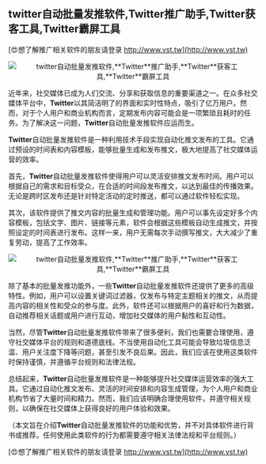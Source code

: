 ## **twitter自动批量发推软件,**Twitter**推广助手,**Twitter**获客工具,**Twitter**霸屏工具**

[😍想了解推广相关软件的朋友请登录 http://www.vst.tw](http://www.vst.tw)

 <center><img src="https://vst.tw/MP4/tuiguang/png/1.png" alt="twitter自动批量发推软件,**Twitter**推广助手,**Twitter**获客工具,**Twitter**霸屏工具"></center>

近年来，社交媒体已成为人们交流、分享和获取信息的重要渠道之一。在众多社交媒体平台中，**Twitter**以其简洁明了的界面和实时性特点，吸引了亿万用户。然而，对于个人用户和商业机构而言，定期发布内容可能会是一项繁琐且耗时的任务。为了解决这一问题，**Twitter**自动批量发推软件应运而生。

**Twitter**自动批量发推软件是一种利用技术手段实现自动化推文发布的工具。它通过预设的时间表和内容模板，能够批量生成和发布推文，极大地提高了社交媒体运营的效率。

首先，**Twitter**自动批量发推软件使得用户可以灵活安排推文发布时间。用户可以根据自己的需求和目标受众，在合适的时间段发布推文，以达到最佳的传播效果。无论是跨时区发布还是针对特定活动的定时推送，都可以通过软件轻松实现。

其次，该软件提供了推文内容的批量生成和管理功能。用户可以事先设定好多个内容模板，包括文字、图片、链接等元素，软件会根据这些模板自动生成推文，并按照设定的时间表进行发布。这样一来，用户无需每次手动撰写推文，大大减少了重复劳动，提高了工作效率。

 <center><img src="https://vst.tw/MP4/tuiguang/png/3.png" alt="twitter自动批量发推软件,**Twitter**推广助手,**Twitter**获客工具,**Twitter**霸屏工具"></center>

除了基本的批量发推功能外，一些**Twitter**自动批量发推软件还提供了更多的高级特性。例如，用户可以设置关键词过滤器，仅发布与特定主题相关的推文，从而提高内容的相关性和受众的参与度。此外，软件还可以根据用户的喜好和行为数据，自动推荐相关话题或用户进行互动，增加社交媒体的用户黏性和互动性。

当然，尽管**Twitter**自动批量发推软件带来了很多便利，我们也需要合理使用，遵守社交媒体平台的规则和道德底线。不当使用自动化工具可能会导致垃圾信息泛滥、用户关注度下降等问题，甚至引发不良后果。因此，我们应该在使用这类软件时保持谨慎，并遵循平台规则和法律法规。

总结起来，**Twitter**自动批量发推软件是一种能够提升社交媒体运营效率的强大工具。它通过自动化推文发布、灵活的时间安排和内容生成管理，为个人用户和商业机构节省了大量时间和精力。然而，我们应该明确合理使用软件，并遵守相关规则，以确保在社交媒体上获得良好的用户体验和效果。

（本文旨在介绍**Twitter**自动批量发推软件的功能和优势，并不对具体软件进行背书或推荐。任何使用此类软件的行为都需要遵守相关法律法规和平台规则。）

[😍想了解推广相关软件的朋友请登录 http://www.vst.tw](http://www.vst.tw)



